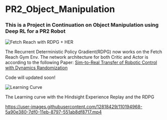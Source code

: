 # PR2_Object_Manipulation

### This is a Project in Continuation on Object Manipulation using Deep RL for a PR2 Robot



![Fetch Reach with RDPG + HER](https://user-images.githubusercontent.com/12818429/110194347-f587be80-7dec-11eb-8c42-e90c7b408620.png)

The Recurrent Deterministic Policy Gradient(RDPG) now works on the Fetch Reach Gym Env. The network architecture for both Critic and Actor is according to the following Paper:
[Sim-to-Real Transfer of Robotic Control with Dynamics Randomization](https://arxiv.org/pdf/1710.06537.pdf)

Code will updated soon!



![Learning Curve](https://user-images.githubusercontent.com/12818429/110194382-2c5dd480-7ded-11eb-9e8a-3ccc7cebd210.png)

The Learning curve with the Hindsight Experience Replay and the RDPG


https://user-images.githubusercontent.com/12818429/110194968-5a90e380-7df0-11eb-8797-551ab8df8717.mp4


